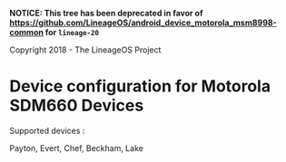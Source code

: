 **NOTICE: This tree has been deprecated in favor of https://github.com/LineageOS/android_device_motorola_msm8998-common for `lineage-20`**

Copyright 2018 - The LineageOS Project

Device configuration for Motorola SDM660 Devices
======================================

Supported devices :

Payton, Evert, Chef, Beckham, Lake
